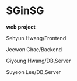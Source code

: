 # SGinSG
**web project**

Sehyun Hwang/Frontend

Jeewon Chae/Backend

Giyoung Hwang/DB,Server

Suyeon Lee/DB,Server
